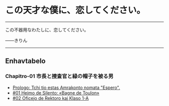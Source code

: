 # この天才な僕に、恋してください。

***

この不器用なわたしに、恋してください。

——きりん

***

## Enhavtabelo

### Chapitro-01 市長と捜査官と緑の帽子を被る男

* [Prologo: Tchi tio estas Amrakonto nomata "Espero".](vol1/00-prologue.md)
* [#01 Hejmo de Silento: «Bagne de Toulon»](vol1/01-01.md)
* [#02 Oficejo de Rektoro kaj Klaso 1-A](vol1/01-02.md)
